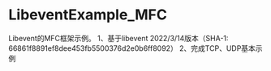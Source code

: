 # LibeventExample_MFC
Libevent的MFC框架示例。
1、基于libevent 2022/3/14版本（SHA-1: 66861f8891ef8dee453fb5500376d2e0b6ff8092）
2、完成TCP、UDP基本示例
